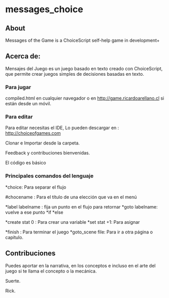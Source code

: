 # messages_choice

## About 
Messages of the Game is a ChoiceScript self-help game in development+

## Acerca de: 

Mensajes del Juego es un juego basado en texto creado con ChoiceScript, que permite crear juegos simples de decisiones basadas en texto. 

### Para jugar

compiled.html en cualquier navegador o en http://game.ricardoarellano.cl si están desde un móvil. 


### Para editar

Para editar necesitas el IDE, Lo pueden descargar en : http://choiceofgames.com 

Clonar e Importar desde la carpeta. 

Feedback y contribuciones bienvenidas. 

El código es básico

### Principales comandos del lenguaje

*choice: Para separar el flujo

#chocename : Para el título de una elección que va en el menú

*label labelname : fija un punto en el flujo para retornar
*goto labelname: vuelve a ese punto
*if 
*else

*create stat 0 : Para crear una variable
*set stat +1: Para asignar

*finish : Para terminar el juego
*goto_scene file: Para ir a otra página o capítulo. 

## Contribuciones

Puedes aportar en la narrativa, en los conceptos e incluso en el arte del juego si te llama el concepto o la mecánica. 

Suerte.

Rick. 
